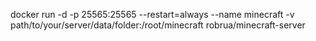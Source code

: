 docker run -d -p 25565:25565 --restart=always --name minecraft -v path/to/your/server/data/folder:/root/minecraft robrua/minecraft-server